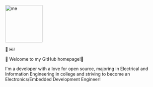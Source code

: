 <img src="https://codeyi.cc/bl-content/uploads/Silent%20Field.png" width = "120" height = "120" alt="me" align=center />

👋 Hi!

🎉 Welcome to my GitHub homepage!🎉

I'm a developer with a love for open source, majoring in Electrical and Information Engineering in college and striving to become an Electronics/Embedded Development Engineer!
